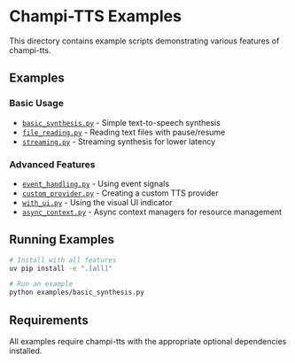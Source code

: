 # Champi-TTS Examples

This directory contains example scripts demonstrating various features of champi-tts.

## Examples

### Basic Usage
- [`basic_synthesis.py`](basic_synthesis.py) - Simple text-to-speech synthesis
- [`file_reading.py`](file_reading.py) - Reading text files with pause/resume
- [`streaming.py`](streaming.py) - Streaming synthesis for lower latency

### Advanced Features
- [`event_handling.py`](event_handling.py) - Using event signals
- [`custom_provider.py`](custom_provider.py) - Creating a custom TTS provider
- [`with_ui.py`](with_ui.py) - Using the visual UI indicator
- [`async_context.py`](async_context.py) - Async context managers for resource management

## Running Examples

```bash
# Install with all features
uv pip install -e ".[all]"

# Run an example
python examples/basic_synthesis.py
```

## Requirements

All examples require champi-tts with the appropriate optional dependencies installed.
